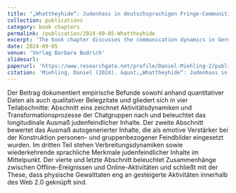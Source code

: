 ```yaml
---
title: "„Whattheyhide“: Judenhass in deutschsprachigen Fringe-Communities auf Telegram"
collection: publications
category: book chapters
permalink: /publication/2024-09-05-Whattheyhide
excerpt: 'The book chapter discusses the communication dynamics in German fringe web communities on Telegram and the platform "Whattheyhide".'
date: 2024-09-05
venue: 'Verlag Barbara Budrich'
slidesurl: 
paperurl: 'https://www.researchgate.net/profile/Daniel-Miehling-2/publication/383769124_Whattheyhide_Judenhass_in_deutschsprachigen_Fringe-Communities_auf_Telegram/links/66d970062390e50b2c540849/Whattheyhide-Judenhass-in-deutschsprachigen-Fringe-Communities-auf-Telegram.pdf?_tp=eyJjb250ZXh0Ijp7ImZpcnN0UGFnZSI6InByb2ZpbGUiLCJwYWdlIjoicHVibGljYXRpb24iLCJwcmV2aW91c1BhZ2UiOiJwcm9maWxlIn19'
citation: 'Miehling, Daniel (2024). &quot;„Whattheyhide“: Judenhass in deutschsprachigen Fringe-Communities auf Telegram.&quot; <i>In Luca Zarbock, Salome Richter, Marc Seul, Franziska Thurau, Andreas Borsch, Luisa Gärtner et al. (Eds.): Antisemitismus zwischen Latenz und Leidenschaft. Kommunikations- und Äußerungsformen des Judenhasses im Wandel. 1st. Leverkusen-Opladen: Verlag Barbara Budrich (Trierer Beiträge zur interdisziplinären Antisemitismusforschung, 2.</i>. pp. 101–120.'
---
```


Der Beitrag dokumentiert empirische Befunde sowohl anhand quantitativer Daten als auch qualitativer Belegzitate und gliedert sich in vier Teilabschnitte: Abschnitt eins zeichnet Aktivitätsdynamiken und Transformationsprozesse der Chatgruppen nach und beleuchtet das longitudinale Ausmaß judenfeindlicher Inhalte. Der zweite Abschnitt bewertet das Ausmaß autogenerierter Inhalte, die als emotive Verstärker bei der Konstruktion personen- und gruppenbezogener Feindbilder eingesetzt wurden. Im dritten Teil stehen Verbreitungsdynamiken sowie wiederkehrende sprachliche Merkmale judenfeindlicher Inhalte im Mittelpunkt. Der vierte und letzte Abschnitt beleuchtet Zusammenhänge zwischen Offline-Ereignissen und Online-Aktivitäten und schließt mit der These, dass physische Gewalttaten eng an gesteigerte Aktivitäten innerhalb des Web 2.0 geknüpft sind.
